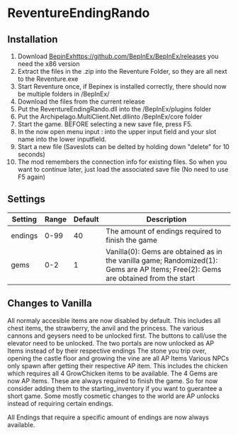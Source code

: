 # ReventureEndingRando

## Installation
1. Download [BepinEx](https://github.com/BepInEx/BepInEx/releases)https://github.com/BepInEx/BepInEx/releases you need the x86 version
2. Extract the files in the .zip into the Reventure Folder, so they are all next to the Reventure.exe
3. Start Reventure once, if Bepinex is installed correctly, there should now be multiple folders in /BepInEx/
4. Download the files from the current release
5. Put the ReventureEndingRando.dll into the /BepInEx/plugins folder
6. Put the Archipelago.MultiClient.Net.dllinto /BepInEx/core folder
7. Start the game. BEFORE selecting a new save file, press F5.
8. In the now open menu input <host>:<port> into the upper input field and your slot name into the lower inputfield.
9. Start a new file (Saveslots can be delted by holding down "delete" for 10 seconds)
10. The mod remembers the connection info for existing files. So when you want to continue later, just load the associated save file (No need to use F5 again)

## Settings
| Setting | Range | Default | Description                              |
|---------|-------|---------|------------------------------------------|
|endings  |0-99   |40       |The amount of endings required to finish the game|
|gems     |0-2    |1        | Vanilla(0): Gems are obtained as in the vanilla game; Randomized(1): Gems are AP Items; Free(2): Gems are obtained from the start| 

## Changes to Vanilla
All normaly accesible items are now disabled by default. This includes all chest items, the strawberry, the anvil and the princess.
The various cannons and geysers need to be unlocked first.
The buttons to call/use the elevator need to be unlocked.
The two portals are now unlocked as AP Items instead of by their respective endings
The stone you trip over, opening the castle floor and growing the vine are all AP Items
Various NPCs only spawn after getting their respective AP item. This includes the chicken which requires all 4 GrowChicken items to be available.
The 4 Gems are now AP items. These are always required to finish the game. So for now consider adding them to the starting_inventory if you want to guerantee a short game.
Some mostly cosmetic changes to the world are AP unlocks instead of requiring certain endings.

All Endings that require a specific amount of endings are now always available.
